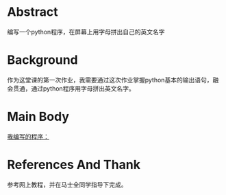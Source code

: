 # Abstract
编写一个python程序，在屏幕上用字母拼出自己的英文名字

# Background
作为这堂课的第一次作业，我需要通过这次作业掌握python基本的输出语句，融会贯通，通过python程序用字母拼出英文名字。

# Main Body
[我编写的程序：](https://github.com/AskingTing/computationalphysics_N2013301510029/blob/master/%E8%AE%A1%E7%AE%97%E7%89%A9%E7%90%86%E4%BD%9C%E4%B8%9A2-byTom%E5%BC%A0%E6%96%87%E6%B2%BB.py)

# References And Thank
参考网上教程，并在马士全同学指导下完成。
